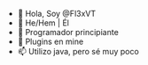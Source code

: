 - 👋 Hola, Soy @Fl3xVT
- 👀 He/Hem | Él
- 🌱 Programador principiante
- 💞️ Plugins en mine
- 📫 Utilizo java, pero sé muy poco

<!---
Hola
--->
